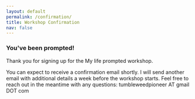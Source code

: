 ```yaml
---
layout: default
permalink: /confirmation/
title: Workshop Confirmation
nav: false
---
```


### You've been prompted!

Thank you for signing up for the My life prompted workshop.

You can expect to receive a confirmation email shortly. I will send another email with additional details a week before the workshop starts. Feel free to reach out in the meantime with any questions: tumbleweedpioneer AT gmail DOT com
